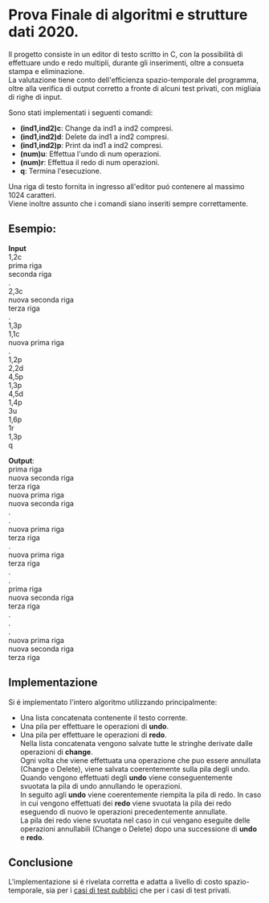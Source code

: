 # Prova Finale di algoritmi e strutture dati 2020.
Il progetto consiste in un editor di testo scritto in C, con la possibilità di effettuare undo e redo multipli, durante gli inserimenti, oltre a consueta stampa e eliminazione.   
La valutazione tiene conto dell'efficienza spazio-temporale del programma, oltre alla verifica di output corretto a fronte di alcuni test privati, con migliaia di righe di input.

Sono stati implementati i seguenti comandi:
  * **(ind1,ind2)c**: Change da ind1 a ind2 compresi.
  * **(ind1,ind2)d**: Delete da ind1 a ind2 compresi.
  * **(ind1,ind2)p**: Print da ind1 a ind2 compresi.
  * **(num)u**: Effettua l'undo di num operazioni.
  * **(num)r**: Effettua il redo di num operazioni.
  * **q**: Termina l'esecuzione.

Una riga di testo fornita in ingresso all'editor puó contenere al massimo 1024 caratteri.  
Viene inoltre assunto che i comandi siano inseriti sempre correttamente.

## Esempio:
**Input**  
1,2c  
prima riga  
seconda riga  
.  
2,3c  
nuova seconda riga  
terza riga  
.  
1,3p  
1,1c  
nuova prima riga  
.  
1,2p  
2,2d  
4,5p  
1,3p  
4,5d  
1,4p  
3u  
1,6p  
1r  
1,3p  
q  

**Output**:  
prima riga  
nuova seconda riga  
terza riga  
nuova prima riga  
nuova seconda riga  
.  
.  
nuova prima riga  
terza riga  
.  
nuova prima riga  
terza riga  
.  
.  
prima riga  
nuova seconda riga  
terza riga  
.  
.  
.  
nuova prima riga  
nuova seconda riga  
terza riga  

## Implementazione
Si é implementato l'intero algoritmo utilizzando principalmente:
  * Una lista concatenata contenente il testo corrente.
  * Una pila per effettuare le operazioni di **undo**.
  * Una pila per effettuare le operazioni di **redo**.  
Nella lista concatenata vengono salvate tutte le stringhe derivate dalle operazioni di **change**.  
Ogni volta che viene effettuata una operazione che puo essere annullata (Change o Delete), viene salvata coerentemente sulla pila degli undo.  
Quando vengono effettuati degli **undo** viene conseguentemente svuotata la pila di undo annullando le operazioni.  
In seguito agli **undo** viene coerentemente riempita la pila di redo.
In caso in cui vengono effettuati dei **redo** viene svuotata la pila dei redo eseguendo di nuovo le operazioni precedentemente annullate.  
La pila dei redo viene svuotata nel caso in cui vengano eseguite delle operazioni annullabili (Change o Delete) dopo una successione di **undo** e **redo**.

## Conclusione
L'implementazione si é rivelata corretta e adatta a livello di costo spazio-temporale, sia per i [casi di test pubblici](../Progetto-API-2020/main/Public_Tests) che per i casi di test privati.

